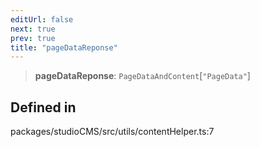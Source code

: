 ```yaml
---
editUrl: false
next: true
prev: true
title: "pageDataReponse"
---
```


> **pageDataReponse**: `PageDataAndContent`\[`"PageData"`\]

## Defined in

packages/studioCMS/src/utils/contentHelper.ts:7
